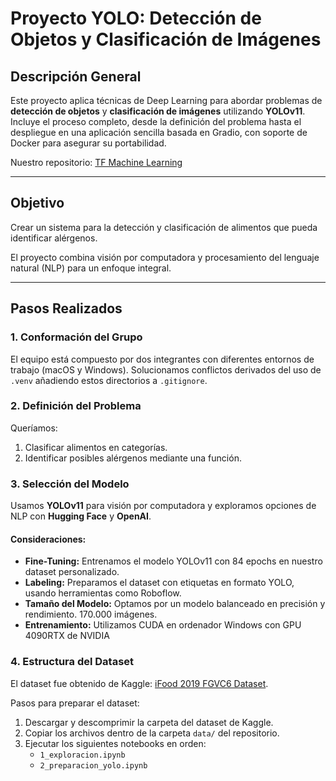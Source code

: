 # Proyecto YOLO: Detección de Objetos y Clasificación de Imágenes

## Descripción General

Este proyecto aplica técnicas de Deep Learning para abordar problemas de **detección de objetos** y **clasificación de imágenes** utilizando **YOLOv11**. Incluye el proceso completo, desde la definición del problema hasta el despliegue en una aplicación sencilla basada en Gradio, con soporte de Docker para asegurar su portabilidad.

Nuestro repositorio: [TF Machine Learning](https://github.com/gonzalo-ceb/tf-machine-learning)

---

## Objetivo

Crear un sistema para la detección y clasificación de alimentos que pueda identificar alérgenos.

El proyecto combina visión por computadora y procesamiento del lenguaje natural (NLP) para un enfoque integral.

---

## Pasos Realizados

### 1. Conformación del Grupo
El equipo está compuesto por dos integrantes con diferentes entornos de trabajo (macOS y Windows). Solucionamos conflictos derivados del uso de `.venv` añadiendo estos directorios a `.gitignore`.

### 2. Definición del Problema
Queríamos:
1. Clasificar alimentos en categorías.
2. Identificar posibles alérgenos mediante una función.

### 3. Selección del Modelo
Usamos **YOLOv11** para visión por computadora y exploramos opciones de NLP con **Hugging Face** y **OpenAI**.

#### Consideraciones:
- **Fine-Tuning:** Entrenamos el modelo YOLOv11 con 84 epochs en nuestro dataset personalizado.
- **Labeling:** Preparamos el dataset con etiquetas en formato YOLO, usando herramientas como Roboflow.
- **Tamaño del Modelo:** Optamos por un modelo balanceado en precisión y rendimiento. 170.000 imágenes.
- **Entrenamiento:** Utilizamos CUDA en ordenador Windows con GPU 4090RTX de NVIDIA

### 4. Estructura del Dataset
El dataset fue obtenido de Kaggle: [iFood 2019 FGVC6 Dataset](https://www.kaggle.com/c/ifood-2019-fgvc6/data).

Pasos para preparar el dataset:
1. Descargar y descomprimir la carpeta del dataset de Kaggle.
2. Copiar los archivos dentro de la carpeta `data/` del repositorio.
3. Ejecutar los siguientes notebooks en orden:
   - `1_exploracion.ipynb`
   - `2_preparacion_yolo.ipynb`
